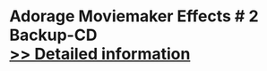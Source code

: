 # Adorage Moviemaker Effects # 2 Backup-CD<br />[>> Detailed information](https://secure.element5.com/esales/product.html?productid=300067322&affiliateid=200057808)